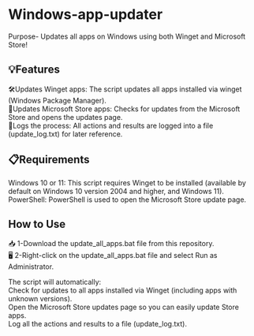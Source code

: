 # Windows-app-updater  
Purpose- Updates all apps on Windows using both Winget and Microsoft Store!  

## 💡Features

🛠️Updates Winget apps: The script updates all apps installed via winget (Windows Package Manager).  
🚀Updates Microsoft Store apps: Checks for updates from the Microsoft Store and opens the updates page.  
📑Logs the process: All actions and results are logged into a file (update_log.txt) for later reference.  

## 📋Requirements  

Windows 10 or 11: This script requires Winget to be installed (available by default on Windows 10 version 2004 and higher, and Windows 11).  
PowerShell: PowerShell is used to open the Microsoft Store update page.  

## How to Use  

📥 1-Download the update_all_apps.bat file from this repository.  
🖥️ 2-Right-click on the update_all_apps.bat file and select Run as Administrator.  

The script will automatically:  
Check for updates to all apps installed via Winget (including apps with unknown versions).  
Open the Microsoft Store updates page so you can easily update Store apps.  
Log all the actions and results to a file (update_log.txt).

